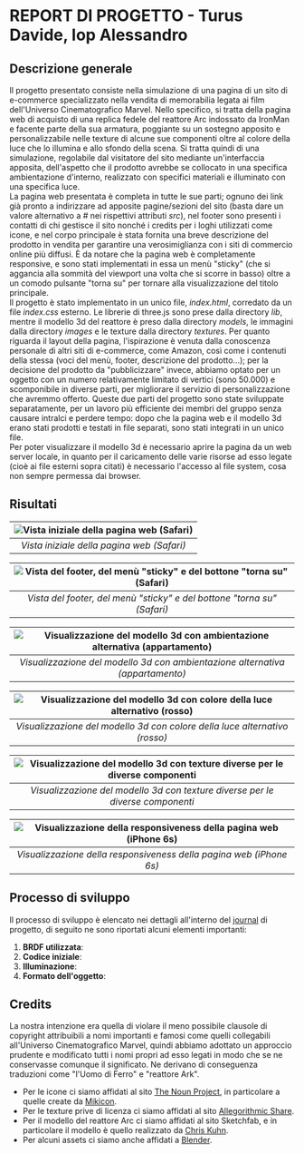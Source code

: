 # REPORT DI PROGETTO - Turus Davide, Iop Alessandro
## Descrizione generale
Il progetto presentato consiste nella simulazione di una pagina di un sito di e-commerce specializzato nella vendita di memorabilia legata ai film dell'Universo Cinematografico Marvel. Nello specifico, si tratta della pagina web di acquisto di una replica fedele del reattore Arc indossato da IronMan e facente parte della sua armatura, poggiante su un sostegno apposito e personalizzabile nelle texture di alcune sue componenti oltre al colore della luce che lo illumina e allo sfondo della scena. Si tratta quindi di una simulazione, regolabile dal visitatore del sito mediante un'interfaccia apposita, dell'aspetto che il prodotto avrebbe se collocato in una specifica ambientazione d'interno, realizzato con specifici materiali e illuminato con una specifica luce.<br/>
La pagina web presentata è completa in tutte le sue parti; ognuno dei link già pronto a indirizzare ad apposite pagine/sezioni del sito (basta dare un valore alternativo a *#* nei rispettivi attributi *src*), nel footer sono presenti i contatti di chi gestisce il sito nonché i credits per i loghi utilizzati come icone, e nel corpo principale è stata fornita una breve descrizione del prodotto in vendita per garantire una verosimiglianza con i siti di commercio online più diffusi. È da notare che la pagina web è completamente responsive, e sono stati implementati in essa un menù "sticky" (che si aggancia alla sommità del viewport una volta che si scorre in basso) oltre a un comodo pulsante "torna su" per tornare alla visualizzazione del titolo principale.<br/>
Il progetto è stato implementato in un unico file, *index.html*, corredato da un file *index.css* esterno. Le librerie di three.js sono prese dalla directory *lib*, mentre il modello 3d del reattore è preso dalla directory *models*, le immagini dalla directory *images* e le texture dalla directory *textures*. Per quanto riguarda il layout della pagina, l'ispirazione è venuta dalla conoscenza personale di altri siti di e-commerce, come Amazon, così come i contenuti della stessa (voci del menù, footer, descrizione del prodotto...); per la decisione del prodotto da "pubblicizzare" invece, abbiamo optato per un oggetto con un numero relativamente limitato di vertici (sono 50.000) e scomponibile in diverse parti, per migliorare il servizio di personalizzazione che avremmo offerto. Queste due parti del progetto sono state sviluppate separatamente, per un lavoro più efficiente dei membri del gruppo senza causare intralci e perdere tempo: dopo che la pagina web e il modello 3d erano stati prodotti e testati in file separati, sono stati integrati in un unico file.<br/>
Per poter visualizzare il modello 3d è necessario aprire la pagina da un web server locale, in quanto per il caricamento delle varie risorse ad esso legate (cioè ai file esterni sopra citati) è necessario l'accesso al file system, cosa non sempre permessa dai browser.

## Risultati
|![Vista iniziale della pagina web (Safari)](Screens/Screen_top.png)|
|:--:|
|*Vista iniziale della pagina web (Safari)*|

|![Vista del footer, del menù "sticky" e del bottone "torna su" (Safari)](Screens/Screen_bottom.png)|
|:--:|
|*Vista del footer, del menù "sticky" e del bottone "torna su" (Safari)*|

|![Visualizzazione del modello 3d con ambientazione alternativa (appartamento)](Screens/Screen_appartamento.png)|
|:--:|
|*Visualizzazione del modello 3d con ambientazione alternativa (appartamento)*|

|![Visualizzazione del modello 3d con colore della luce alternativo (rosso)](Screens/Screen_rosso.png)|
|:--:|
|*Visualizzazione del modello 3d con colore della luce alternativo (rosso)*|

|![Visualizzazione del modello 3d con texture diverse per le diverse componenti](Screens/Screen_texture.png)|
|:--:|
|*Visualizzazione del modello 3d con texture diverse per le diverse componenti*|

|![Visualizzazione della responsiveness della pagina web (iPhone 6s)](Screens/Screen_responsive.png)|
|:--:|
|*Visualizzazione della responsiveness della pagina web (iPhone 6s)*|

## Processo di sviluppo
Il processo di sviluppo è elencato nei dettagli all'interno del [journal](journal.md) di progetto, di seguito ne sono riportati alcuni elementi importanti:
1. **BRDF utilizzata**:
2. **Codice iniziale**:
3. **Illuminazione**:
4. **Formato dell'oggetto**:

## Credits
La nostra intenzione era quella di violare il meno possibile clausole di copyright attribuibili a nomi importanti e famosi come quelli collegabili all'Universo Cinematografico Marvel, quindi abbiamo adottato un approccio prudente e modificato tutti i nomi propri ad esso legati in modo che se ne conservasse comunque il significato. Ne derivano di conseguenza traduzioni come "l'Uomo di Ferro" e "reattore Ark".
- Per le icone ci siamo affidati al sito [The Noun Project](https://thenounproject.com), in particolare a quelle create da [Mikicon](https://thenounproject.com/mikicon/collection/e-commerce-2/).
- Per le texture prive di licenza ci siamo affidati al sito [Allegorithmic Share](https://share.allegorithmic.com).
- Per il modello del reattore Arc ci siamo affidati al sito Sketchfab, e in particolare il modello è quello realizzato da [Chris Kuhn](https://sketchfab.com/models/0e826ad87cf84681ac1f0df2b7ea88c3).
- Per alcuni assets ci siamo anche affidati a [Blender](https://www.blender.org).
